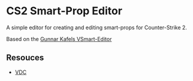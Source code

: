 # CS2 Smart-Prop Editor

A simple editor for creating and editing smart-props for Counter-Strike 2.

Based on the [Gunnar Kafels VSmart-Editor](https://github.com/GunnarKafel/VSmart-Editor)

## Resouces

- [VDC](https://developer.valvesoftware.com/wiki/Counter-Strike_2_Workshop_Tools/Level_Design/Smartprops)

